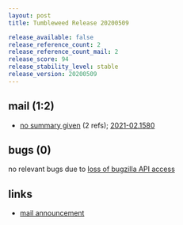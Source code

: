 ```yaml
---
layout: post
title: Tumbleweed Release 20200509

release_available: false
release_reference_count: 2
release_reference_count_mail: 2
release_score: 94
release_stability_level: stable
release_version: 20200509
---
```


## mail (1:2)

- [no summary given](https://github.com/boombatower/tumbleweed-review/issues/10) (2 refs); [2021-02.1580](https://github.com/boombatower/tumbleweed-review/issues/10)

## bugs (0)

<!--more-->

no relevant bugs due to [loss of bugzilla API access](https://bugzilla.opensuse.org/show_bug.cgi?id=1157722)



## links

- [mail announcement](https://github.com/boombatower/tumbleweed-review/issues/10)
